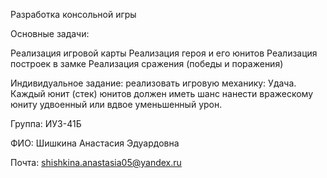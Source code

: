 Разработка консольной игры

Основные задачи:

Реализация игровой карты
Реализация героя и его юнитов
Реализация построек в замке
Реализация сражения (победы и поражения) 

Индивидуальное задание: реализовать игровую механику: Удача. Каждый юнит (стек) юнитов должен иметь шанс нанести вражескому юниту удвоенный или вдвое уменьшенный урон.

Группа: ИУ3-41Б

ФИО: Шишкина Анастасия Эдуардовна

Почта: shishkina.anastasia05@yandex.ru